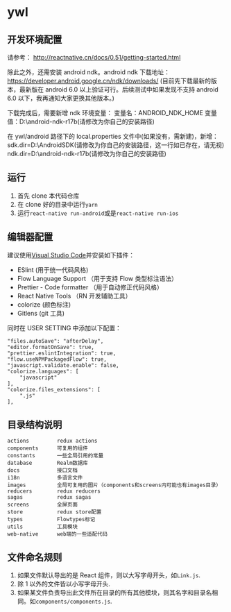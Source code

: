 # ywl

## 开发环境配置

请参考： <http://reactnative.cn/docs/0.51/getting-started.html>

除此之外，还需安装 android ndk。android ndk 下载地址：
https://developer.android.google.cn/ndk/downloads/
(目前先下载最新的版本，最新版在 android 6.0 以上验证可行。后续测试中如果发现不支持 android 6.0 以下，我再通知大家更换其他版本。)

下载完成后，需要新增 ndk 环境变量：
变量名：ANDROID_NDK_HOME
变量值：D:\android-ndk-r17b(请修改为你自己的安装路径)

在 ywl/android 路径下的 local.properties 文件中(如果没有，需新建)，新增：
sdk.dir=D\:\\AndroidSDK(请修改为你自己的安装路径，这一行如已存在，请无视)
ndk.dir=D\:\\android-ndk-r17b(请修改为你自己的安装路径)

## 运行

1.  首先 clone 本代码仓库
2.  在 clone 好的目录中运行`yarn`
3.  运行`react-native run-android`或是`react-native run-ios`

## 编辑器配置

建议使用[Visual Studio Code](https://code.visualstudio.com/download)并安装如下插件：

- ESlint (用于统一代码风格)
- Flow Language Support （用于支持 Flow 类型标注语法）
- Prettier - Code formatter （用于自动修正代码风格）
- React Native Tools （RN 开发辅助工具）
- colorize (颜色标注)
- Gitlens (git 工具)

同时在 USER SETTING 中添加以下配置：

```
"files.autoSave": "afterDelay",
"editor.formatOnSave": true,
"prettier.eslintIntegration": true,
"flow.useNPMPackagedFlow": true,
"javascript.validate.enable": false,
"colorize.languages": [
    "javascript"
],
"colorize.files_extensions": [
    ".js"
],
```

## 目录结构说明

```
actions         redux actions
components      可复用的组件
constants       一些全局引用的常量
database        Realm数据库
docs            接口文档
i18n            多语言文件
images          全局可复用的图片（components和screens内可能也有images目录）
reducers        redux reducers
sagas           redux sagas
screens         全屏页面
store           redux store配置
types           Flowtypes标记
utils           工具模块
web-native      web端的一些适配代码
```

## 文件命名规则

1.  如果文件默认导出的是 React 组件，则以大写字母开头，如`Link.js`.
2.  除 1 以外的文件皆以小写字母开头.
3.  如果某文件负责导出此文件所在目录的所有其他模块，则其名字和目录名相同。如`components/components.js`.
